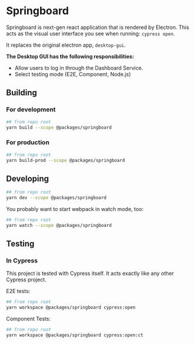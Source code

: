 # Springboard

Springboard is next-gen react application that is rendered by Electron. This acts as the visual user interface you see when running: `cypress open`.

It replaces the original electron app, `desktop-gui`.

**The Desktop GUI has the following responsibilities:**

- Allow users to log in through the Dashboard Service.
- Select testing mode (E2E, Component, Node.js)

## Building

### For development

```bash
## from repo root
yarn build --scope @packages/springboard
```

### For production

```bash
## from repo root
yarn build-prod --scope @packages/springboard
```

## Developing

```bash
## from repo root
yarn dev --scope @packages/springboard
```

You probably want to start webpack in watch mode, too:

```bash
## from repo root
yarn watch --scope @packages/springboard
```

## Testing

### In Cypress

This project is tested with Cypress itself. It acts exactly like any other Cypress project.

E2E tests:

```bash
## from repo root
yarn workspace @packages/springboard cypress:open
```

Component Tests:

```bash
## from repo root
yarn workspace @packages/springboard cypress:open:ct
```
